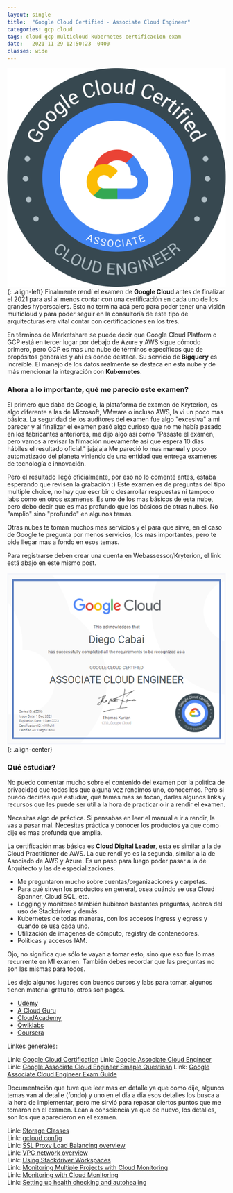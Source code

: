 ```yaml
---
layout: single
title:  "Google Cloud Certified - Associate Cloud Engineer"
categories: gcp cloud
tags: cloud gcp multicloud kubernetes certificacion exam
date:   2021-11-29 12:50:23 -0400
classes: wide
---
```


![image-left](/assets/images/google-associate/badge.png){: .align-left} Finalmente rendí el examen de **Google Cloud** antes de finalizar el 2021 para así al menos contar con una certificación en cada uno de los grandes hyperscalers. Esto no termina acá pero para poder tener una visión multicloud y para poder seguir en la consultoría de este tipo de arquitecturas era vital contar con certificaciones en los tres.

En términos de Marketshare se puede decir que Google Cloud Platform o GCP está en tercer lugar por debajo de Azure y AWS sigue cómodo primero, pero GCP es mas una nube de términos específicos que de propósitos generales y ahí es donde destaca. Su servicio de **Bigquery** es increíble. El manejo de los datos realmente se destaca en esta nube y de más mencionar la integración con **Kubernetes**.

### Ahora a lo importante, qué me pareció este examen?

El primero que daba de Google, la plataforma de examen de Kryterion, es algo diferente a las de Microsoft, VMware o incluso AWS, la vi un poco mas básica. La seguridad de los auditores del examen fue algo "excesiva" a mi parecer y al finalizar el examen pasó algo curioso que no me había pasado en los fabricantes anteriores, me dijo algo así como "Pasaste el examen, pero vamos a revisar la filmación nuevamente así que espera 10 días hábiles el resultado oficial." jajajaja Me pareció lo mas **manual** y poco automatizado del planeta viniendo de una entidad que entrega examenes de tecnología e innovación.

Pero el resultado llegó oficialmente, por eso no lo comenté antes, estaba esperando que revisen la grabación :)
Este examen es de preguntas del tipo multiple choice, no hay que escribir o desarrollar respuestas ni tampoco labs como en otros examenes. Es uno de los mas básicos de esta nube, pero debo decir que es mas profundo que los básicos de otras nubes. No "amplio" sino "profundo" en algunos temas.

Otras nubes te toman muchos mas servicios y el para que sirve, en el caso de Google te pregunta por menos servicios, los mas importantes, pero te pide llegar mas a fondo en esos temas.

Para registrarse deben crear una cuenta en Webassessor/Kryterion, el link está abajo en este mismo post.

![image-center](/assets/images/google-associate/diploma.png){: .align-center}

### Qué estudiar?

No puedo comentar mucho sobre el contenido del examen por la política de privacidad que todos los que alguna vez rendimos uno, conocemos. Pero si puedo decirles qué estudiar, qué temas mas se tocan, darles algunos links y recursos que les puede ser útil a la hora de practicar o ir a rendir el examen.  

Necesitas algo de práctica. Si pensabas en leer el manual e ir a rendir, la vas a pasar mal. Necesitas práctica y conocer los productos ya que como dije es mas profunda que amplia. 

La certificación mas básica es **Cloud Digital Leader**, esta es similar a la de Cloud Practitioner de AWS. La que rendí yo es la segunda, similar a la de Asociado de AWS y Azure. Es un paso para luego poder pasar a la de Arquitecto y las de especializaciones.

- Me preguntaron mucho sobre cuentas/organizaciones y carpetas.
- Para qué sirven los productos en general, osea cuándo se usa Cloud Spanner, Cloud SQL, etc.
- Logging y monitoreo también hubieron bastantes preguntas, acerca del uso de Stackdriver y demás.
- Kubernetes de todas maneras, con los accesos ingress y egress y cuando se usa cada uno.
- Utilización de imagenes de cómputo, registry de contenedores.
- Políticas y accesos IAM.

Ojo, no significa que sólo te vayan a tomar esto, sino que eso fue lo mas recurrente en MI examen. También debes recordar que las preguntas no son las mismas para todos.

Les dejo algunos lugares con buenos cursos y labs para tomar, algunos tienen material gratuito, otros son pagos.

- [Udemy](https://www.udemy.com/)
- [A Cloud Guru](https://acloudguru.com/)
- [CloudAcademy](https://cloudacademy.com/)
- [Qwiklabs](https://www.qwiklabs.com/)
- [Coursera](https://www.coursera.org/)

Linkes generales:

Link: [Google Cloud Certification](https://cloud.google.com/certification)
Link: [Google Associate Cloud Engineer](https://cloud.google.com/certification/cloud-engineer)
Link: [Google Associate Cloud Engineer Smaple Questiosn](https://docs.google.com/forms/d/e/1FAIpQLSfexWKtXT2OSFJ-obA4iT3GmzgiOCGvjrT9OfxilWC1yPtmfQ/viewform)
Link: [Google Associate Cloud Engineer Exam Guide](https://cloud.google.com/certification/guides/cloud-engineer?skip_cache=true)

Documentación que tuve que leer mas en detalle ya que como dije, algunos temas van al detalle (fondo) y uno en el día a día esos detalles los busca a la hora de implementar, pero me sirvió para repasar ciertos puntos que me tomaron en el examen. Lean a consciencia ya que de nuevo, los detalles, son los que aparecieron en el examen.  
  
Link: [Storage Classes](https://cloud.google.com/storage/docs/storage-classes)  
Link: [gcloud config](https://cloud.google.com/sdk/gcloud/reference/config)  
Link: [SSL Proxy Load Balancing overview](https://cloud.google.com/load-balancing/docs/ssl)  
Link: [VPC network overview](https://cloud.google.com/vpc/docs/vpc#manually_created_subnet_ip_ranges)  
Link: [Using Stackdriver Workspaces](https://cloud.google.com/blog/products/management-tools/using-stackdriver-workspaces-help-manage-your-hybrid-and-multicloud-environment)  
Link: [Monitoring Multiple Projects with Cloud Monitoring](https://www.cloudskillsboost.google/focuses/621?parent=catalog&qlcampaign=77-818-workspace-51)  
Link: [Monitoring with Cloud Monitoring](https://cloud.google.com/spanner/docs/monitoring-cloud)  
Link: [Setting up health checking and autohealing](https://cloud.google.com/compute/docs/instance-groups/autohealing-instances-in-migs)  